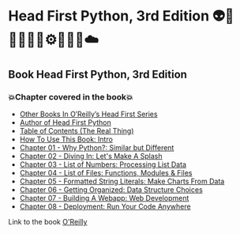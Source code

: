 # Head First Python, 3rd Edition 👽🤖👩🏻‍💻🤯⚙️🐍🧠🎲☁️
## Book  Head First Python, 3rd Edition
### 💥Chapter covered in the book💥
- [Other Books In O’Reilly’s Head First Series](https://github.com/romulovieira777/Head_First_Python_3rd_Edition/tree/main/Other_Books_In_O_Reilly_s_Head_First_Series)
- [Author of Head First Python](https://github.com/romulovieira777/Head_First_Python_3rd_Edition/tree/main/Author_of_Head_First_Python)
- [Table of Contents (The Real Thing)](https://github.com/romulovieira777/Head_First_Python_3rd_Edition/tree/main/Table_of_Contents_The_Real_Thing)
- [How To Use This Book: Intro](https://github.com/romulovieira777/Head_First_Python_3rd_Edition/tree/main/How_to_Use_This_Book_Intro)
- [Chapter 01 - Why Python?: Similar but Different](https://github.com/romulovieira777/Head_First_Python_3rd_Edition/tree/main/Chapter_01_Why_Python_Similar_But_Different)
- [Chapter 02 - Diving In: Let's Make A Splash](https://github.com/romulovieira777/Head_First_Python_3rd_Edition/tree/main/Chapter_02_Diving_In_Lets_Make_A_Splash)
- [Chapter 03 - List of Numbers: Processing List Data](https://github.com/romulovieira777/Head_First_Python_3rd_Edition/tree/main/Chapter_03_List_of_Numbers_Processing_List_Data)
- [Chapter 04 - List of Files: Functions, Modules & Files](https://github.com/romulovieira777/Head_First_Python_3rd_Edition/tree/main/Chapter_04_List_of_Files_Functions_Modules_Files)
- [Chapter 05 - Formatted String Literals: Make Charts From Data](https://github.com/romulovieira777/Head_First_Python_3rd_Edition/tree/main/Chapter_05_Formatted_String_Literals_Make_Charts_From_Data)
- [Chapter 06 - Getting Organized: Data Structure Choices](https://github.com/romulovieira777/Head_First_Python_3rd_Edition/tree/main/Chapter_06_Getting_Organized_Data_Structure_Choices)
- [Chapter 07 - Building A Webapp: Web Development](https://github.com/romulovieira777/Head_First_Python_3rd_Edition/tree/main/Chapter_07_Building_A_Webapp_Web_Development)
- [Chapter 08 - Deployment: Run Your Code Anywhere]()

Link to the book [O'Reilly](https://www.oreilly.com/library/view/head-first-python/9781492051282/)

